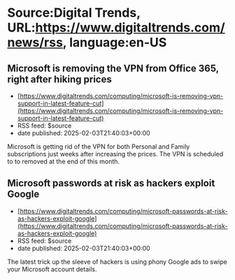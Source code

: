 # Source:Digital Trends, URL:https://www.digitaltrends.com/news/rss, language:en-US

## Microsoft is removing the VPN from Office 365, right after hiking prices
 - [https://www.digitaltrends.com/computing/microsoft-is-removing-vpn-support-in-latest-feature-cut](https://www.digitaltrends.com/computing/microsoft-is-removing-vpn-support-in-latest-feature-cut)
 - RSS feed: $source
 - date published: 2025-02-03T21:40:03+00:00

Microsoft is getting rid of the VPN for both Personal and Family subscriptions just weeks after increasing the prices. The VPN is scheduled to to removed at the end of this month.

## Microsoft passwords at risk as hackers exploit Google
 - [https://www.digitaltrends.com/computing/microsoft-passwords-at-risk-as-hackers-exploit-google](https://www.digitaltrends.com/computing/microsoft-passwords-at-risk-as-hackers-exploit-google)
 - RSS feed: $source
 - date published: 2025-02-03T21:40:03+00:00

The latest trick up the sleeve of hackers is using phony Google ads to swipe your Microsoft account details.


